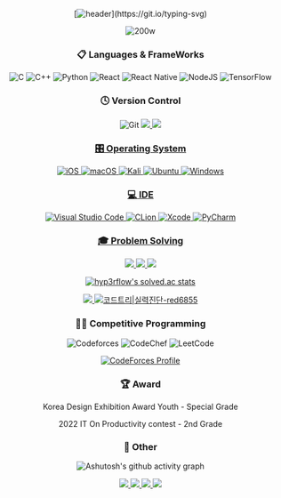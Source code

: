 <div align="center">
  
[![header](https://readme-typing-svg.demolab.com?font=Fira+Code&pause=1000&random=false&width=435&lines=Welcome+to+PARK+YECHAN+Github+World!!)](https://git.io/typing-svg)

![200w](https://github.com/user-attachments/assets/3183abd2-d4d5-407a-adfb-f18804521ade)


### 📋 Languages & FrameWorks
![C](https://img.shields.io/badge/c-%2300599C.svg?style=for-the-badge&logo=c&logoColor=white)  ![C++](https://img.shields.io/badge/c++-%2300599C.svg?style=for-the-badge&logo=c%2B%2B&logoColor=white)  ![Python](https://img.shields.io/badge/python-3670A0?style=for-the-badge&logo=python&logoColor=ffdd54)  ![React](https://img.shields.io/badge/react-%2320232a.svg?style=for-the-badge&logo=react&logoColor=%2361DAFB)  ![React Native](https://img.shields.io/badge/react_native-%2320232a.svg?style=for-the-badge&logo=react&logoColor=%2361DAFB)  ![NodeJS](https://img.shields.io/badge/node.js-6DA55F?style=for-the-badge&logo=node.js&logoColor=white)  ![TensorFlow](https://img.shields.io/badge/TensorFlow-%23FF6F00.svg?style=for-the-badge&logo=TensorFlow&logoColor=white)



### 🕓 Version Control
![Git](https://img.shields.io/badge/git-%23F05033.svg?style=for-the-badge&logo=git&logoColor=white)  <a href="https://github.com/yechan6855"><img src="https://img.shields.io/badge/github-%23121011.svg?style=for-the-badge&logo=github&logoColor=white">  <img src="https://img.shields.io/badge/Anaconda-44A833?style=flat-square&logo=Anaconda&logoColor=white"/>



### 🎛️ Operating System
![iOS](https://img.shields.io/badge/iOS-000000?style=for-the-badge&logo=ios&logoColor=white)  ![macOS](https://img.shields.io/badge/mac%20os-000000?style=for-the-badge&logo=macos&logoColor=F0F0F0)  ![Kali](https://img.shields.io/badge/Kali-268BEE?style=for-the-badge&logo=kalilinux&logoColor=white)  ![Ubuntu](https://img.shields.io/badge/Ubuntu-E95420?style=for-the-badge&logo=ubuntu&logoColor=white)  ![Windows](https://img.shields.io/badge/Windows-0078D6?style=for-the-badge&logo=windows&logoColor=white)
### 💻 IDE
![Visual Studio Code](https://img.shields.io/badge/Visual%20Studio%20Code-0078d7.svg?style=for-the-badge&logo=visual-studio-code&logoColor=white)  ![CLion](https://img.shields.io/badge/CLion-black?style=for-the-badge&logo=clion&logoColor=white)  ![Xcode](https://img.shields.io/badge/Xcode-007ACC?style=for-the-badge&logo=Xcode&logoColor=white)  ![PyCharm](https://img.shields.io/badge/pycharm-143?style=for-the-badge&logo=pycharm&logoColor=black&color=black&labelColor=green)

### 🎓 Problem Solving
<img src="https://img.shields.io/static/v1?label=&message=BOJ&color=blue">  <img src="https://img.shields.io/badge/Solved.AC-%7B%EB%B1%83%EC%A7%80%EC%83%89%EA%B9%94%7D?style=flat-square">  <img src="https://img.shields.io/badge/SWEA-1428A0?style=flat-square"> 

![hyp3rflow's solved.ac stats](https://github-readme-solvedac.hyp3rflow.vercel.app/api/?handle=red6855)

<img src="https://solvedac-cards-starcea.paring.moe/tags/red6855?color=light&top=true&text=true">  [![코드트리|실력진단-red6855](https://banner.codetree.ai/v1/banner/red6855)](https://www.codetree.ai/profiles/red6855)

### 🧑‍💻 Competitive Programming
![Codeforces](https://img.shields.io/badge/Codeforces-445f9d?style=for-the-badge&logo=Codeforces&logoColor=white)  ![CodeChef](https://img.shields.io/badge/CodeChef-%23964B00.svg?style=for-the-badge&logo=CodeChef&logoColor=white)  ![LeetCode](https://img.shields.io/badge/LeetCode-000000?style=for-the-badge&logo=LeetCode&logoColor=#d16c06)

[![CodeForces Profile](https://cf.leed.at?id=khanhhoa_nntan_4)](https://codeforces.com/profile/khanhhoa_nntan_4)

### 🏆 Award
Korea Design Exhibition Award Youth - Special Grade

2022 IT On Productivity contest - 2nd Grade


### 🥅 Other
![Ashutosh's github activity graph](https://github-readme-activity-graph.vercel.app/graph?username=yechan6855&theme=github&days=14)


<a href="https://yechan1209.tistory.com/"><img src="https://img.shields.io/badge/Blogger-FF5722?style=for-the-badge&logo=blogger&logoColor=white">  <a href="https://yechan6855.notion.site/c58b918683e149ed9671cffbfdb4bbaa?pvs=4"><img src="https://img.shields.io/badge/Notion-%23000000.svg?style=for-the-badge&logo=notion&logoColor=white">  <a href="https://www.discord.com/users/432406936831393804"><img src="https://img.shields.io/badge/Discord-%235865F2.svg?style=for-the-badge&logo=discord&logoColor=white">  <a href="https://www.instagram.com/const_int_yechan_24?igsh=MWk0enN0YmlzMTM5dg%3D%3D&utm_source=qr"><img src="https://img.shields.io/badge/Instagram-%23E4405F.svg?style=for-the-badge&logo=Instagram&logoColor=white">

</div>

